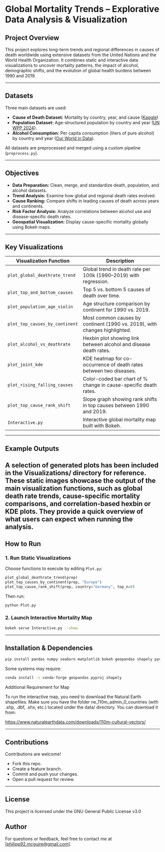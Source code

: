 # Global Mortality Trends – Explorative Data Analysis & Visualization

## Project Overview
This project explores long-term trends and regional differences in causes of death worldwide using extensive datasets from the United Nations and the World Health Organization. It combines static and interactive data visualizations to uncover mortality patterns, the impact of alcohol, demographic shifts, and the evolution of global health burdens between 1990 and 2019.

---

## Datasets
Three main datasets are used:
- **Cause of Death Dataset:** Mortality by country, year, and cause ([Kaggle](https://www.kaggle.com/datasets/iamsouravbanerjee/cause-of-deaths-around-the-world?select=cause_of_deaths.csv))
- **Population Dataset:** Age-structured population by country and year ([UN WPP 2024](https://population.un.org/wpp/downloads?folder=Standard%20Projections&group=CSV%20format)).
- **Alcohol Consumption:** Per capita consumption (liters of pure alcohol) by country and year ([Our World in Data](https://ourworldindata.org/grapher/total-alcohol-consumption-per-capita-litres-of-pure-alcohol?v=1&csvType=full&useColumnShortNames=false)).

All datasets are preprocessed and merged using a custom pipeline (`preprocess.py`).

---

## Objectives
- **Data Preparation:** Clean, merge, and standardize death, population, and alcohol datasets.
- **Trend Analysis:** Examine how global and regional death rates evolved.
- **Cause Ranking:** Compare shifts in leading causes of death across years and continents.
- **Risk Factor Analysis:** Analyze correlations between alcohol use and disease-specific death rates.
- **Geospatial Visualization:** Display cause-specific mortality globally using Bokeh maps.

---

## Key Visualizations

| Visualization Function | Description |
|------------------------|-------------|
| `plot_global_deathrate_trend` | Global trend in death rate per 100k (1990–2019) with regression. |
| `plot_top_and_bottom_causes` | Top 5 vs. bottom 5 causes of death over time. |
| `plot_population_age_violin` | Age structure comparison by continent for 1990 vs. 2019. |
| `plot_top_causes_by_continent` | Most common causes by continent (1990 vs. 2019), with changes highlighted. |
| `plot_alcohol_vs_deathrate` | Hexbin plot showing link between alcohol and disease death rates. |
| `plot_joint_kde` | KDE heatmap for co-occurrence of death rates between two diseases. |
| `plot_rising_falling_causes` | Color-coded bar chart of % change in cause-specific death rates. |
| `plot_top_cause_rank_shift` | Slope graph showing rank shifts in top causes between 1990 and 2019. |
| `Interactive.py` | Interactive global mortality map built with Bokeh. |

---
## Example Outputs

A selection of generated plots has been included in the Visualizations/ directory for reference. These static images showcase the output of the main visualization functions, such as global death rate trends, cause-specific mortality comparisons, and correlation-based hexbin or KDE plots. They provide a quick overview of what users can expect when running the analysis.
---

## How to Run

### 1. Run Static Visualizations
Choose functions to execute by editing `Plot.py`:
```python
plot_global_deathrate_trend(prep)
plot_top_causes_by_continent(prep, "Europe")
plot_top_cause_rank_shift(prep, country="Germany", top_n=8)
```
Then run:
```bash
python Plot.py
```

### 2. Launch Interactive Mortality Map
```bash
bokeh serve Interactive.py --show
```

---

## Installation & Dependencies

```bash
pip install pandas numpy seaborn matplotlib bokeh geopandas shapely pycountry-convert
```
Some systems may require:
```bash
conda install -c conda-forge geopandas pyproj shapely
```

Additional Requirement for Map

To run the interactive map, you need to download the Natural Earth shapefiles.
Make sure you have the folder ne_110m_admin_0_countries (with .shp, .dbf, .shx, etc.) located under the data/ directory. You can download it from:

https://www.naturalearthdata.com/downloads/110m-cultural-vectors/

---

## Contributions
Contributions are welcome!
- Fork this repo.
- Create a feature branch.
- Commit and push your changes.
- Open a pull request for review.

---

## License
This project is licensed under the GNU General Public License v3.0


## Author
For questions or feedback, feel free to contact me at [philipp92.mcguire@gmail.com].




